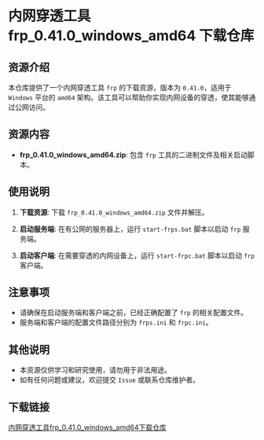 # 内网穿透工具 frp_0.41.0_windows_amd64 下载仓库

## 资源介绍

本仓库提供了一个内网穿透工具 `frp` 的下载资源，版本为 `0.41.0`，适用于 `Windows` 平台的 `amd64` 架构。该工具可以帮助你实现内网设备的穿透，使其能够通过公网访问。

## 资源内容

- **frp_0.41.0_windows_amd64.zip**: 包含 `frp` 工具的二进制文件及相关启动脚本。

## 使用说明

1. **下载资源**: 下载 `frp_0.41.0_windows_amd64.zip` 文件并解压。

2. **启动服务端**: 在有公网的服务器上，运行 `start-frps.bat` 脚本以启动 `frp` 服务端。

3. **启动客户端**: 在需要穿透的内网设备上，运行 `start-frpc.bat` 脚本以启动 `frp` 客户端。

## 注意事项

- 请确保在启动服务端和客户端之前，已经正确配置了 `frp` 的相关配置文件。
- 服务端和客户端的配置文件路径分别为 `frps.ini` 和 `frpc.ini`。

## 其他说明

- 本资源仅供学习和研究使用，请勿用于非法用途。
- 如有任何问题或建议，欢迎提交 `Issue` 或联系仓库维护者。

## 下载链接

[内网穿透工具frp_0.41.0_windows_amd64下载仓库](https://pan.quark.cn/s/81d03ca35599)